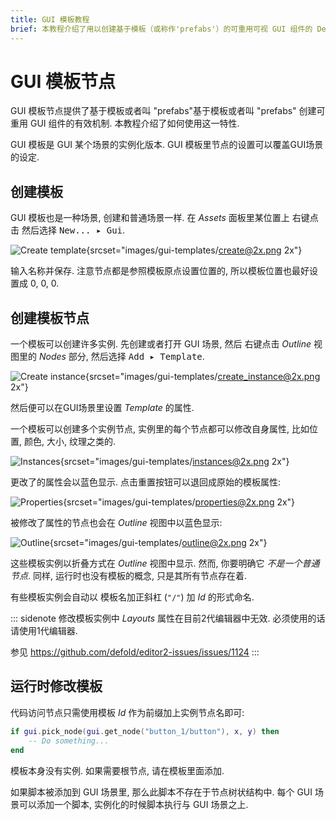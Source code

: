 ```yaml
---
title: GUI 模板教程
brief: 本教程介绍了用以创建基于模板（或称作'prefabs'）的可重用可视 GUI 组件的 Defold GUI 模板系统.
---
```


# GUI 模板节点

GUI 模板节点提供了基于模板或者叫 "prefabs"基于模板或者叫 "prefabs" 创建可重用 GUI 组件的有效机制. 本教程介绍了如何使用这一特性.

GUI 模板是 GUI 某个场景的实例化版本. GUI 模板里节点的设置可以覆盖GUI场景的设定.

## 创建模板

GUI 模板也是一种场景, 创建和普通场景一样. 在 *Assets* 面板里某位置上 <kbd>右键点击</kbd> 然后选择 <kbd>New... ▸ Gui</kbd>.

![Create template](images/gui-templates/create.png){srcset="images/gui-templates/create@2x.png 2x"}

输入名称并保存. 注意节点都是参照模板原点设置位置的, 所以模板位置也最好设置成 0, 0, 0.

## 创建模板节点

一个模板可以创建许多实例. 先创建或者打开 GUI 场景, 然后 <kbd>右键点击</kbd> *Outline* 视图里的 *Nodes* 部分, 然后选择 <kbd>Add ▸ Template</kbd>.

![Create instance](images/gui-templates/create_instance.png){srcset="images/gui-templates/create_instance@2x.png 2x"}

然后便可以在GUI场景里设置 *Template* 的属性.

一个模板可以创建多个实例节点, 实例里的每个节点都可以修改自身属性, 比如位置,  颜色, 大小, 纹理之类的.

![Instances](images/gui-templates/instances.png){srcset="images/gui-templates/instances@2x.png 2x"}

更改了的属性会以蓝色显示. 点击重置按钮可以退回成原始的模板属性:

![Properties](images/gui-templates/properties.png){srcset="images/gui-templates/properties@2x.png 2x"}

被修改了属性的节点也会在 *Outline* 视图中以蓝色显示:

![Outline](images/gui-templates/outline.png){srcset="images/gui-templates/outline@2x.png 2x"}

这些模板实例以折叠方式在 *Outline* 视图中显示. 然而, 你要明确它 *不是一个普通节点*. 同样, 运行时也没有模板的概念, 只是其所有节点存在着.

有些模板实例会自动以 模板名加正斜杠 (`"/"`) 加 *Id* 的形式命名.

::: sidenote
修改模板实例中 *Layouts* 属性在目前2代编辑器中无效. 必须使用的话请使用1代编辑器.

参见 https://github.com/defold/editor2-issues/issues/1124
:::

## 运行时修改模板

代码访问节点只需使用模板 *Id* 作为前缀加上实例节点名即可:

```lua
if gui.pick_node(gui.get_node("button_1/button"), x, y) then
    -- Do something...
end
```

模板本身没有实例. 如果需要根节点, 请在模板里面添加.

如果脚本被添加到 GUI 场景里, 那么此脚本不存在于节点树状结构中. 每个 GUI 场景可以添加一个脚本, 实例化的时候脚本执行与 GUI 场景之上.
